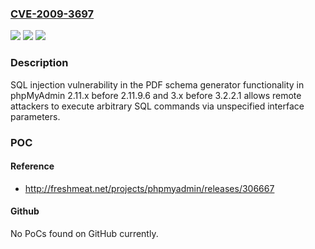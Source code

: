 ### [CVE-2009-3697](https://cve.mitre.org/cgi-bin/cvename.cgi?name=CVE-2009-3697)
![](https://img.shields.io/static/v1?label=Product&message=n%2Fa&color=blue)
![](https://img.shields.io/static/v1?label=Version&message=n%2Fa&color=blue)
![](https://img.shields.io/static/v1?label=Vulnerability&message=n%2Fa&color=brighgreen)

### Description

SQL injection vulnerability in the PDF schema generator functionality in phpMyAdmin 2.11.x before 2.11.9.6 and 3.x before 3.2.2.1 allows remote attackers to execute arbitrary SQL commands via unspecified interface parameters.

### POC

#### Reference
- http://freshmeat.net/projects/phpmyadmin/releases/306667

#### Github
No PoCs found on GitHub currently.

